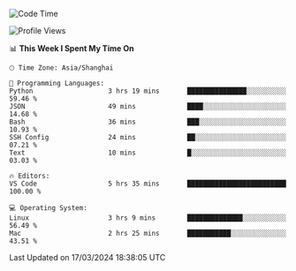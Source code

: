 <!--START_SECTION:waka-->
![Code Time](http://img.shields.io/badge/Code%20Time-367%20hrs%207%20mins-blue)

![Profile Views](http://img.shields.io/badge/Profile%20Views-3-blue)

📊 **This Week I Spent My Time On** 

```text
🕑︎ Time Zone: Asia/Shanghai

💬 Programming Languages: 
Python                   3 hrs 19 mins       ███████████████░░░░░░░░░░   59.46 % 
JSON                     49 mins             ████░░░░░░░░░░░░░░░░░░░░░   14.68 % 
Bash                     36 mins             ███░░░░░░░░░░░░░░░░░░░░░░   10.93 % 
SSH Config               24 mins             ██░░░░░░░░░░░░░░░░░░░░░░░   07.21 % 
Text                     10 mins             █░░░░░░░░░░░░░░░░░░░░░░░░   03.03 % 

🔥 Editors: 
VS Code                  5 hrs 35 mins       █████████████████████████   100.00 % 

💻 Operating System: 
Linux                    3 hrs 9 mins        ██████████████░░░░░░░░░░░   56.49 % 
Mac                      2 hrs 25 mins       ███████████░░░░░░░░░░░░░░   43.51 % 
```


 Last Updated on 17/03/2024 18:38:05 UTC
<!--END_SECTION:waka-->

